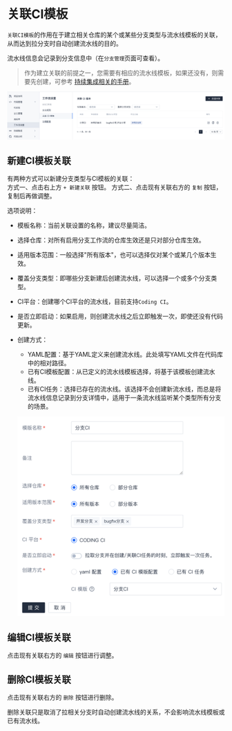 # 关联CI模板

`关联CI模板`的作用在于建立相关仓库的某个或某些分支类型与流水线模板的关联，从而达到拉分支时自动创建流水线的目的。  

流水线信息会记录到分支信息中（在`分支管理`页面可查看）。  

> 作为建立关联的前提之一，您需要有相应的流水线模板，如果还没有，则需要先创建，可参考 [持续集成相关的手册](http://help.coding.pages.oa.com/docs/ci/%E4%BD%BF%E7%94%A8%E6%89%8B%E5%86%8C/%E6%B5%81%E6%B0%B4%E7%BA%BF%E6%A8%A1%E6%9D%BF/pipeline-template.html)。

![关联CI模板列表](../images/ci_template_association_list.png)

## 新建CI模板关联
有两种方式可以新建分支类型与CI模板的关联：  
方式一、点击右上方 `+ 新建关联` 按钮。
方式二、点击现有关联右方的 `复制` 按钮，复制后再做调整。

选项说明：  
  - 模板名称：当前关联设置的名称，建议尽量简洁。
  - 选择仓库：对所有启用分支工作流的仓库生效还是只对部分仓库生效。  
  - 适用版本范围：一般选择"所有版本"，也可以选择仅对某个或某几个版本生效。
  - 覆盖分支类型：即哪些分支新建后创建流水线，可以选择一个或多个分支类型。
  - CI平台：创建哪个CI平台的流水线，目前支持`Coding CI`。
  - 是否立即启动：如果启用，则创建流水线之后立即触发一次，即使还没有代码更新。
  - 创建方式：
    - YAML配置：基于YAML定义来创建流水线。此处填写YAML文件在代码库中的相对路径。
    - 已有CI模板配置：从已定义的流水线模板选择，将基于该模板创建流水线。
    - 已有CI任务：选择已存在的流水线。该选择不会创建新流水线，而总是将流水线信息记录到分支详情中，适用于一条流水线监听某个类型所有分支的场景。

    ![关联CI模板](../images/associate_ci_template.png)

## 编辑CI模板关联
点击现有关联右方的 `编辑` 按钮进行调整。  

## 删除CI模板关联
点击现有关联右方的 `删除` 按钮进行删除。  

删除关联只是取消了拉相关分支时自动创建流水线的关系，不会影响流水线模板或已有流水线。  

